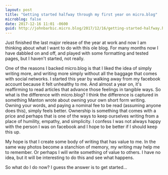 ```yaml
---
layout: post
title: "Getting started halfway through my first year on micro.blog"
microblog: false
date: 2017-12-16 11:01 -0600
guid: http://johnbarbic.micro.blog/2017/12/16/getting-started-halfway.html
---
```

Just finished the last major release of the year at work and now I am thinking about what I want to do with this ole blog.  For many months now I have dabbled on and off, and played with some formatting and tested pages, but I haven't started, not really.

One of the reasons I backed micro.blog is that I liked the idea of simply writing more, and writing more simply without all the baggage that comes with social networks.  I started this year by walking away from my facebook account because it felt unhealthy to me.  And almost a year on, it's reaffirming to read articles that advance those feelings in tangible ways.  So what is the difference with micro.blog?  I think the difference is captured in something Manton wrote about owning your own short form writing.  Owning your words, and paying a nominal fee to be read (assuming anyone does this), simply feels better.  Ownership is something that comes with a price and perhaps that is one of the ways to keep ourselves writing from a place of humility, empathy, and simplicity.  I confess I was not always happy with the person I was on facebook and I hope to be better if I should keep this up.  

My hope is that I create some body of writing that has value to me. In the same way photos become a stanchion of memory, my writing may help me to remember.  Or perhaps I will write something of value to others.  I have no idea, but it will be interesting to do this and see what happens.

So what do I do now?  I guess the answer is to get started...
